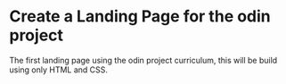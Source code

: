# Create a Landing Page for the odin project

The first landing page using the odin project curriculum, this will be build using only HTML and CSS.
